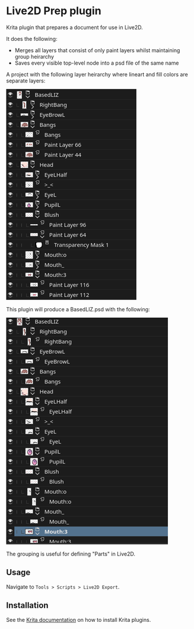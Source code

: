 # Live2D Prep plugin

Krita plugin that prepares a document for use in Live2D.

It does the following:
* Merges all layers that consist of only paint layers whilst maintaining group heirarchy
* Saves every visible top-level node into a psd file of the same name

A project with the following layer heirarchy where lineart and fill colors are
separate layers:

![](./pics/pre-example.png)


This plugin will produce a BasedLIZ.psd with the following:

![](./pics/post-example.png)


The grouping is useful for defining "Parts" in Live2D.


## Usage
Navigate to `Tools > Scripts > Live2D Export`.

## Installation
See the
[Krita documentation](https://docs.krita.org/en/user_manual/python_scripting/install_custom_python_plugin.html)
on how to install Krita plugins.
